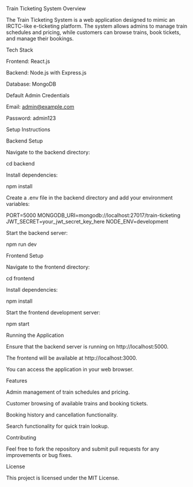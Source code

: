 Train Ticketing System
Overview

The Train Ticketing System is a web application designed to mimic an IRCTC-like e-ticketing platform. The system allows admins to manage train schedules and pricing, while customers can browse trains, book tickets, and manage their bookings.

Tech Stack

Frontend: React.js

Backend: Node.js with Express.js

Database: MongoDB

Default Admin Credentials

Email: admin@example.com

Password: admin123

Setup Instructions

Backend Setup

Navigate to the backend directory:

cd backend

Install dependencies:

npm install

Create a .env file in the backend directory and add your environment variables:

PORT=5000
MONGODB_URI=mongodb://localhost:27017/train-ticketing
JWT_SECRET=your_jwt_secret_key_here
NODE_ENV=development

Start the backend server:

npm run dev

Frontend Setup

Navigate to the frontend directory:

cd frontend

Install dependencies:

npm install

Start the frontend development server:

npm start

Running the Application

Ensure that the backend server is running on http://localhost:5000.

The frontend will be available at http://localhost:3000.

You can access the application in your web browser.

Features

Admin management of train schedules and pricing.

Customer browsing of available trains and booking tickets.

Booking history and cancellation functionality.

Search functionality for quick train lookup.

Contributing

Feel free to fork the repository and submit pull requests for any improvements or bug fixes.

License

This project is licensed under the MIT License.
